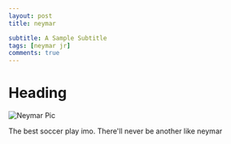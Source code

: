 ```yaml
---
layout: post
title: neymar 

subtitle: A Sample Subtitle
tags: [neymar jr]
comments: true
---
```


# Heading
![Neymar Pic](https://encrypted-tbn3.gstatic.com/images?q=tbn:ANd9GcSYWhI7TCv3XhwY1rcvjB7B_sFrAYUvLKQMgPJIaGO-qlIx2pSa)

The best soccer play imo.
There'll never be another like neymar


